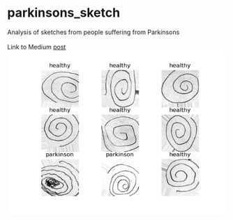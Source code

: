 # parkinsons_sketch
 Analysis of sketches from people suffering from Parkinsons <br>
 <br>
 Link to Medium [post](https://medium.com/p/classifying-parkinsons-disease-through-image-analysis-2e7a152fafc9?source=email-c5eb85d3a614--writer.postDistributed&sk=e14a3373451cdf1399605017bf662c05)
<br>
![alloneplot](./images/augmentation_examples.png)
